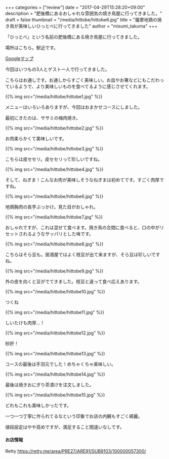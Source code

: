 +++
categories = ["review"]
date = "2017-04-29T15:28:20+09:00"
description = "肥後橋にあるおしゃれな雰囲気の焼き鳥屋に行ってきました。"
draft = false
thumbnail = "/media/hittobe/hittobe6.jpg"
title = "薩摩地鶏の焼き鳥が美味しいひっとべに行ってきました"
author = "misumi_takuma"
+++

「ひっとべ」という名前の肥後橋にある焼き鳥屋に行ってきました。

<!--more-->

場所はこちら。駅近です。

[Googleマップ](https://www.google.co.jp/maps/place/%E3%80%92550-0002+%E5%A4%A7%E9%98%AA%E5%BA%9C%E5%A4%A7%E9%98%AA%E5%B8%82%E8%A5%BF%E5%8C%BA%E6%B1%9F%E6%88%B8%E5%A0%80%EF%BC%91%E4%B8%81%E7%9B%AE%EF%BC%91%EF%BC%96%E2%88%92%EF%BC%93%EF%BC%91/@34.6906245,135.4950367,19z/data=!4m5!3m4!1s0x6000e6f07430be91:0x2ea1d196a1c8f4e5!8m2!3d34.6906157!4d135.4954685)

今回はいつもの3人とゲスト一人で行ってきました。

こちらはお通しです。お通しからすごく美味しい。お皿やお箸などにもこだわっているようで、より美味しいものを食べてるように感じさせてくれます。

{{% img src="/media/hittobe/hittobe1.jpg" %}}

メニューはいろいろありますが、今回はおまかせコースにしました。

最初にきたのは、ササミの梅肉焼き。

{{% img src="/media/hittobe/hittobe2.jpg" %}}

お肉柔らかくて美味しいです。

{{% img src="/media/hittobe/hittobe3.jpg" %}}

こちらは皮セセリ。皮セセリって珍しいですね。

{{% img src="/media/hittobe/hittobe4.jpg" %}}

そして、ねぎま！こんなお肉が美味しそうなねぎまは初めてです。すごく肉厚ですね。

{{% img src="/media/hittobe/hittobe6.jpg" %}}

地鶏胸肉の長芋ぶっかけ。見た目がおしゃれ。

{{% img src="/media/hittobe/hittobe7.jpg" %}}

おしゃれですが、これは混ぜて食べます。焼き鳥の合間に食べると、口の中がリセットされるようなサッパリとした味です。

{{% img src="/media/hittobe/hittobe8.jpg" %}}

こちらはそら豆も。居酒屋ではよく枝豆が出て来ますが、そら豆は珍しいですね。

{{% img src="/media/hittobe/hittobe9.jpg" %}}

外の皮を向くと豆がでてきました。枝豆と違って食べ応えあります。

{{% img src="/media/hittobe/hittobe10.jpg" %}}

つくね

{{% img src="/media/hittobe/hittobe11.jpg" %}}

しいたけも肉厚...！

{{% img src="/media/hittobe/hittobe12.jpg" %}}

砂肝！

{{% img src="/media/hittobe/hittobe13.jpg" %}}

コースの最後は手羽元でした！めちゃくちゃ美味しい。

{{% img src="/media/hittobe/hittobe14.jpg" %}}

最後は焼きおにぎり茶漬けを注文しました。

{{% img src="/media/hittobe/hittobe15.jpg" %}}

どれもこれも美味しかったです。

一つ一つ丁寧に作られてるなという印象でお店の内観もすごく綺麗。

値段設定はやや高めですが、満足すること間違いなしです。

#### お店情報

Retty
https://retty.me/area/PRE27/ARE91/SUB9103/100000057300/
